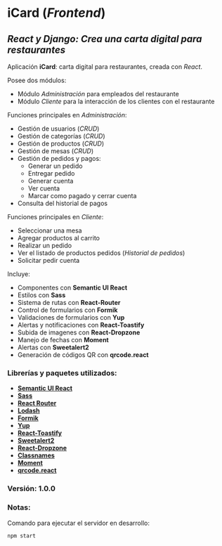 # iCard (_Frontend_)

## *React y Django: Crea una carta digital para restaurantes*

Aplicación **iCard**: carta digital para restaurantes, creada con _React_.

Posee dos módulos:
+ Módulo _Administración_ para empleados del restaurante
+ Módulo _Cliente_ para la interacción de los clientes con el restaurante

Funciones principales en _Administración_:
+ Gestión de usuarios (_CRUD_)
+ Gestión de categorías (_CRUD_)
+ Gestión de productos (_CRUD_)
+ Gestión de mesas (_CRUD_)
+ Gestión de pedidos y pagos:
    - Generar un pedido
    - Entregar pedido
    - Generar cuenta
    - Ver cuenta
    - Marcar como pagado y cerrar cuenta
+ Consulta del historial de pagos

Funciones principales en _Cliente_:
+ Seleccionar una mesa
+ Agregar productos al carrito
+ Realizar un pedido
+ Ver el listado de productos pedidos (_Historial de pedidos_)
+ Solicitar pedir cuenta

Incluye:
+ Componentes con **Semantic UI React**
+ Estilos con **Sass**
+ Sistema de rutas con **React-Router**
+ Control de formularios con **Formik**
+ Validaciones de formularios con **Yup**
+ Alertas y notificaciones con **React-Toastify**
+ Subida de imagenes con **React-Dropzone**
+ Manejo de fechas con **Moment**
+ Alertas con **Sweetalert2**
+ Generación de códigos QR con **qrcode.react**

### Librerías y paquetes utilizados:
- [**Semantic UI React**](https://react.semantic-ui.com/)
- [**Sass**](https://sass-lang.com/)
- [**React Router**](https://reactrouter.com/)
- [**Lodash**](https://lodash.com/)
- [**Formik**](https://formik.org/)
- [**Yup**](https://www.npmjs.com/package/yup)
- [**React-Toastify**](https://www.npmjs.com/package/react-toastify)
- [**Sweetalert2**](https://sweetalert2.github.io/)
- [**React-Dropzone**](https://react-dropzone.js.org/)
- [**Classnames**](https://www.npmjs.com/package/classnames)
- [**Moment**](https://momentjs.com/)
- [**qrcode.react**](https://www.npmjs.com/package/qrcode.react)

### Versión: 1.0.0

### Notas:
Comando para ejecutar el servidor en desarrollo:
```
npm start
```
